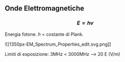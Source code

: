## Onde Elettromagnetiche
### $$E=hv$$
Energia fotone. $h$ = costante di Plank. 

![[1350px-EM_Spectrum_Properties_edit.svg.png]]

Limiti di esposizione: 
3MHz < 3000MHz --> 20 E (V/m)
